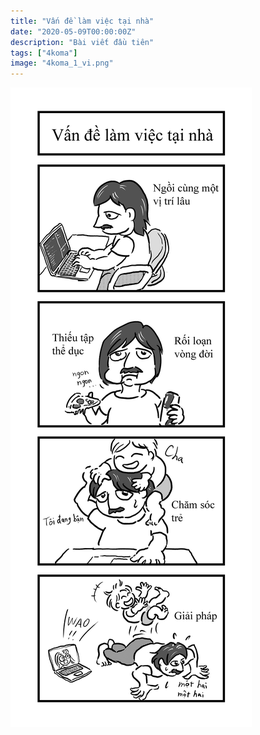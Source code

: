 ```yaml
---
title: "Vấn đề làm việc tại nhà"
date: "2020-05-09T00:00:00Z"
description: "Bài viết đầu tiên"
tags: ["4koma"]
image: "4koma_1_vi.png"
---
```


![](./4koma_1_vi.png)
